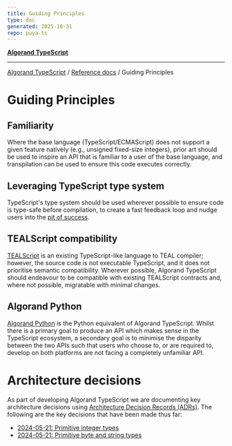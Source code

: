```yaml
---
title: Guiding Principles
type: doc
generated: 2025-10-31
repo: puya-ts
---
```

[**Algorand TypeScript**](../../README.md)

***

[Algorand TypeScript](../../modules.md) / [Reference docs](../Reference-docs.md) / Guiding Principles

# Guiding Principles

## Familiarity

Where the base language (TypeScript/ECMAScript) does not support a given feature natively (e.g., unsigned fixed-size integers),
prior art should be used to inspire an API that is familiar to a user of the base language, and transpilation can be used to
ensure this code executes correctly.

## Leveraging TypeScript type system

TypeScript's type system should be used wherever possible to ensure code is type-safe before compilation, to create a fast
feedback loop and nudge users into the [pit of success](https://blog.codinghorror.com/falling-into-the-pit-of-success/).

## TEALScript compatibility

[TEALScript](https://github.com/algorandfoundation/tealscript/) is an existing TypeScript-like language to TEAL compiler; however, the source code is not executable TypeScript, and it does not prioritise semantic compatibility. Wherever possible, Algorand TypeScript should endeavour to be compatible with existing TEALScript contracts and, where not possible, migratable with minimal changes.

## Algorand Python

[Algorand Python](https://algorandfoundation.github.io/puya/) is the Python equivalent of Algorand TypeScript. Whilst there is a primary goal to produce an API which makes sense in the TypeScript ecosystem, a secondary goal is to minimise the disparity between the two APIs such that users who choose to, or are required to, develop on both platforms are not facing a completely unfamiliar API.

# Architecture decisions

As part of developing Algorand TypeScript we are documenting key architecture decisions using [Architecture Decision Records (ADRs)](https://adr.github.io/). The following are the key decisions that have been made thus far:

- [2024-05-21: Primitive integer types](../../_media/2024-05-21_primitive-integer-types.md)
- [2024-05-21: Primitive byte and string types](../../_media/2024-05-21_primitive-bytes-and-strings.md)
